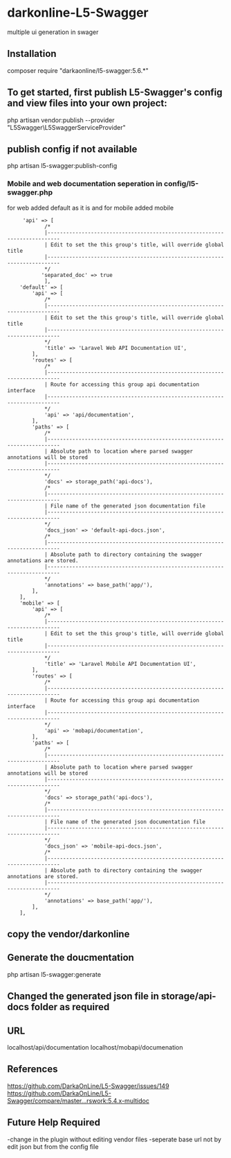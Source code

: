 # darkonline-L5-Swagger
multiple ui generation in swager

## Installation
composer require "darkaonline/l5-swagger:5.6.*"

## To get started, first publish L5-Swagger's config and view files into your own project:
php artisan vendor:publish --provider "L5Swagger\L5SwaggerServiceProvider"

## publish config if not available 
php artisan l5-swagger:publish-config

### Mobile and web documentation seperation in config/l5-swagger.php

for web added default as it is and for mobile added mobile
       
         'api' => [
                /*
                |--------------------------------------------------------------------------
                | Edit to set the this group's title, will override global title
                |--------------------------------------------------------------------------
                */
               'separated_doc' => true
                ],
        'default' => [
            'api' => [
                /*
                |--------------------------------------------------------------------------
                | Edit to set the this group's title, will override global title
                |--------------------------------------------------------------------------
                */
                'title' => 'Laravel Web API Documentation UI',
            ],
            'routes' => [
                /*
                |--------------------------------------------------------------------------
                | Route for accessing this group api documentation interface
                |--------------------------------------------------------------------------
                */
                'api' => 'api/documentation',
            ],
            'paths' => [
                /*
                |--------------------------------------------------------------------------
                | Absolute path to location where parsed swagger annotations will be stored
                |--------------------------------------------------------------------------
                */
                'docs' => storage_path('api-docs'),
                /*
                |--------------------------------------------------------------------------
                | File name of the generated json documentation file
                |--------------------------------------------------------------------------
                */
                'docs_json' => 'default-api-docs.json',
                /*
                |--------------------------------------------------------------------------
                | Absolute path to directory containing the swagger annotations are stored.
                |--------------------------------------------------------------------------
                */
                'annotations' => base_path('app/'),
            ],
        ],
        'mobile' => [
            'api' => [
                /*
                |--------------------------------------------------------------------------
                | Edit to set the this group's title, will override global title
                |--------------------------------------------------------------------------
                */
                'title' => 'Laravel Mobile API Documentation UI',
            ],
            'routes' => [
                /*
                |--------------------------------------------------------------------------
                | Route for accessing this group api documentation interface
                |--------------------------------------------------------------------------
                */
                'api' => 'mobapi/documentation',
            ],
            'paths' => [
                /*
                |--------------------------------------------------------------------------
                | Absolute path to location where parsed swagger annotations will be stored
                |--------------------------------------------------------------------------
                */
                'docs' => storage_path('api-docs'),
                /*
                |--------------------------------------------------------------------------
                | File name of the generated json documentation file
                |--------------------------------------------------------------------------
                */
                'docs_json' => 'mobile-api-docs.json',
                /*
                |--------------------------------------------------------------------------
                | Absolute path to directory containing the swagger annotations are stored.
                |--------------------------------------------------------------------------
                */
                'annotations' => base_path('app/'),
            ],
        ],


## copy the vendor/darkonline

## Generate the doucmentation
php artisan l5-swagger:generate

## Changed the generated json file in storage/api-docs folder as required


## URL
localhost/api/documentation
localhost/mobapi/documenation

## References
https://github.com/DarkaOnLine/L5-Swagger/issues/149
https://github.com/DarkaOnLine/L5-Swagger/compare/master...rswork:5.4.x-multidoc

## Future Help Required 
-change in the plugin without editing vendor files
-seperate base url not by edit json but from the config file
